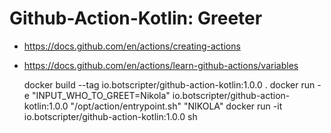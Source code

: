# Github-Action-Kotlin: Greeter

* https://docs.github.com/en/actions/creating-actions
* https://docs.github.com/en/actions/learn-github-actions/variables

    docker build --tag io.botscripter/github-action-kotlin:1.0.0 .
    docker run -e "INPUT_WHO_TO_GREET=Nikola" io.botscripter/github-action-kotlin:1.0.0 "/opt/action/entrypoint.sh" "NIKOLA"
    docker run -it io.botscripter/github-action-kotlin:1.0.0 sh

